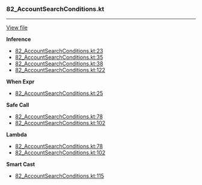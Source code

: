 ### 82_AccountSearchConditions.kt
---
[View file](../../recall_analyzed/82_AccountSearchConditions.kt)

**Inference**

 - [82_AccountSearchConditions.kt:23](../../recall_analyzed/82_AccountSearchConditions.kt#L23)
 - [82_AccountSearchConditions.kt:35](../../recall_analyzed/82_AccountSearchConditions.kt#L35)
 - [82_AccountSearchConditions.kt:38](../../recall_analyzed/82_AccountSearchConditions.kt#L38)
 - [82_AccountSearchConditions.kt:122](../../recall_analyzed/82_AccountSearchConditions.kt#L122)

**When Expr**

 - [82_AccountSearchConditions.kt:25](../../recall_analyzed/82_AccountSearchConditions.kt#L25)

**Safe Call**

 - [82_AccountSearchConditions.kt:78](../../recall_analyzed/82_AccountSearchConditions.kt#L78)
 - [82_AccountSearchConditions.kt:102](../../recall_analyzed/82_AccountSearchConditions.kt#L102)

**Lambda**

 - [82_AccountSearchConditions.kt:78](../../recall_analyzed/82_AccountSearchConditions.kt#L78)
 - [82_AccountSearchConditions.kt:102](../../recall_analyzed/82_AccountSearchConditions.kt#L102)

**Smart Cast**

 - [82_AccountSearchConditions.kt:115](../../recall_analyzed/82_AccountSearchConditions.kt#L115)
